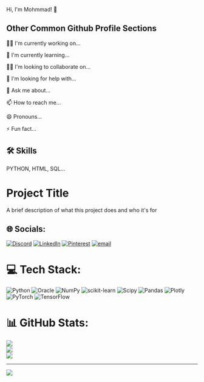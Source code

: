 Hi, I'm Mohmmad! 👋
## Other Common Github Profile Sections
👩‍💻 I'm currently working on...

🧠 I'm currently learning...

👯‍♀️ I'm looking to collaborate on...

🤔 I'm looking for help with...

💬 Ask me about...

📫 How to reach me...

😄 Pronouns...

⚡️ Fun fact...


## 🛠 Skills
PYTHON, HTML, SQL...

# Project Title

A brief description of what this project does and who it's for



## 🌐 Socials:
[![Discord](https://img.shields.io/badge/Discord-%237289DA.svg?logo=discord&logoColor=white)](https://discord.gg/mohmmad00242)  [![LinkedIn](https://img.shields.io/badge/LinkedIn-%230077B5.svg?logo=linkedin&logoColor=white)](https://linkedin.com/in/https://www.linkedin.com/in/mohmmad-shboul-960b1435b) [![Pinterest](https://img.shields.io/badge/Pinterest-%23E60023.svg?logo=Pinterest&logoColor=white)](https://pinterest.com/mohmmad22203mohmmad) [![email](https://img.shields.io/badge/Email-D14836?logo=gmail&logoColor=white)](mailto:shboulmohmmad353@gmail.com) 

# 💻 Tech Stack:
![Python](https://img.shields.io/badge/python-3670A0?style=for-the-badge&logo=python&logoColor=ffdd54) ![Oracle](https://img.shields.io/badge/Oracle-F80000?style=for-the-badge&logo=oracle&logoColor=white) ![NumPy](https://img.shields.io/badge/numpy-%23013243.svg?style=for-the-badge&logo=numpy&logoColor=white) ![scikit-learn](https://img.shields.io/badge/scikit--learn-%23F7931E.svg?style=for-the-badge&logo=scikit-learn&logoColor=white) ![Scipy](https://img.shields.io/badge/SciPy-%230C55A5.svg?style=for-the-badge&logo=scipy&logoColor=%white) ![Pandas](https://img.shields.io/badge/pandas-%23150458.svg?style=for-the-badge&logo=pandas&logoColor=white) ![Plotly](https://img.shields.io/badge/Plotly-%233F4F75.svg?style=for-the-badge&logo=plotly&logoColor=white) ![PyTorch](https://img.shields.io/badge/PyTorch-%23EE4C2C.svg?style=for-the-badge&logo=PyTorch&logoColor=white) ![TensorFlow](https://img.shields.io/badge/TensorFlow-%23FF6F00.svg?style=for-the-badge&logo=TensorFlow&logoColor=white)
# 📊 GitHub Stats:
![](https://github-readme-stats.vercel.app/api?username=shboulmohmmad353-droid&theme=shadow_green&hide_border=false&include_all_commits=true&count_private=true)<br/>
![](https://nirzak-streak-stats.vercel.app/?user=shboulmohmmad353-droid&theme=shadow_green&hide_border=false)<br/>
![](https://github-readme-stats.vercel.app/api/top-langs/?username=shboulmohmmad353-droid&theme=shadow_green&hide_border=false&include_all_commits=true&count_private=true&layout=compact)

---
[![](https://visitcount.itsvg.in/api?id=shboulmohmmad353-droid&icon=0&color=0)](https://visitcount.itsvg.in)

<!-- Proudly created with GPRM ( https://gprm.itsvg.in ) -->







